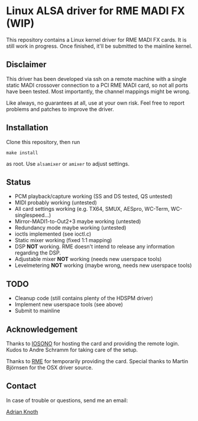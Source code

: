 Linux ALSA driver for RME MADI FX (WIP)
=======================================
This repository contains a Linux kernel driver for RME MADI FX cards. It
is still work in progress. Once finished, it'll be submitted to the
mainline kernel.


Disclaimer
----------
This driver has been developed via ssh on a remote machine with a single
static MADI crossover connection to a PCI RME MADI card, so not all
ports have been tested. Most importantly, the channel mappings might be
wrong.

Like always, no guarantees at all, use at your own risk. Feel free to
report problems and patches to improve the driver.


Installation
------------
Clone this repository, then run

    make install

as root. Use `alsamixer` or `amixer` to adjust settings.


Status
------
 * PCM playback/capture working (SS and DS tested, QS untested)
 * MIDI probably working (untested)
 * All card settings working (e.g. TX64, SMUX, AESpro, WC-Term,
   WC-singlespeed...)
 * Mirror-MADI1-to-Out2+3 maybe working (untested)
 * Redundancy mode maybe working (untested)
 * ioctls implemented (see ioctl.c)
 * Static mixer working (fixed 1:1 mapping)
 * DSP **NOT** working. RME doesn't intend to release any information
   regarding the DSP.
 * Adjustable mixer **NOT** working (needs new userspace tools)
 * Levelmetering **NOT** working (maybe wrong, needs new userspace
   tools)


TODO
----
 * Cleanup code (still contains plenty of the HDSPM driver)
 * Implement new userspace tools (see above)
 * Submit to mainline

Acknowledgement
---------------
Thanks to [IOSONO](http://www.iosono-sound.com/) for hosting the card
and providing the remote login. Kudos to Andre Schramm for taking care
of the setup.

Thanks to [RME](http://www.rme-audio.com) for temporarily providing the
card. Special thanks to Martin Björnsen for the OSX driver source.

Contact
-------
In case of trouble or questions, send me an email:

   [Adrian Knoth](mailto:adi@drcomp.erfurt.thur.de)

